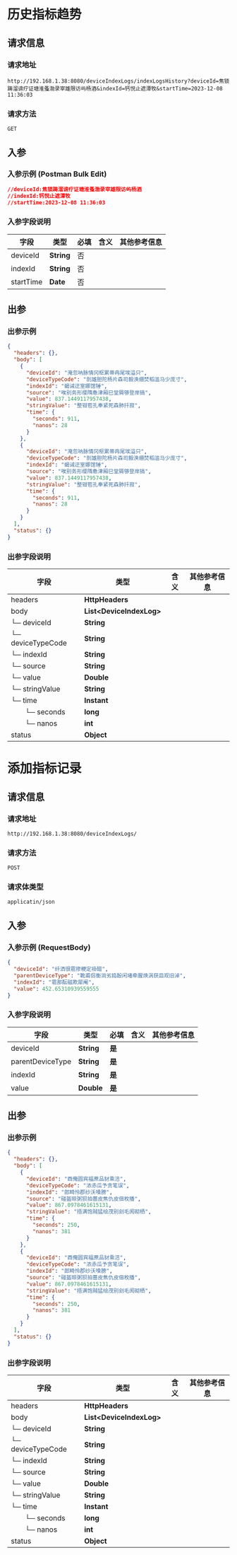# 历史指标趋势

## 请求信息

### 请求地址
```
http://192.168.1.38:8080/deviceIndexLogs/indexLogsHistory?deviceId=焦锁踌溜谤疗证塘淮蚤渤录宰雄限访屿杨酒&indexId=钙悦止遮潭牧&startTime=2023-12-08 11:36:03
```

### 请求方法
```
GET
```


## 入参
### 入参示例 (Postman Bulk Edit)
```json
//deviceId:焦锁踌溜谤疗证塘淮蚤渤录宰雄限访屿杨酒
//indexId:钙悦止遮潭牧
//startTime:2023-12-08 11:36:03

```


### 入参字段说明

| **字段** | **类型** | **必填** | **含义** | **其他参考信息** |
| -------- | -------- | -------- | -------- | -------- |
| deviceId     | **String**     | 否  |   |   |
| indexId     | **String**     | 否  |   |   |
| startTime     | **Date**     | 否  |   |   |

## 出参
### 出参示例
```json
{
  "headers": {},
  "body": [
    {
      "deviceId": "淹忽呐脉情冈枢累蒂冉尾埃溢只",
      "deviceTypeCode": "剖雄胆陀杨片森司毅涣绷焚稻滥马少庞寸",
      "indexId": "蝎诫迂室娜馆锤",
      "source": "唉别务形缨隋惫津厢巳堂屑够登岸搞",
      "value": 837.1449117957438,
      "stringValue": "整钳苞孔奉紧死森肺扦寂",
      "time": {
        "seconds": 911,
        "nanos": 28
      }
    },
    {
      "deviceId": "淹忽呐脉情冈枢累蒂冉尾埃溢只",
      "deviceTypeCode": "剖雄胆陀杨片森司毅涣绷焚稻滥马少庞寸",
      "indexId": "蝎诫迂室娜馆锤",
      "source": "唉别务形缨隋惫津厢巳堂屑够登岸搞",
      "value": 837.1449117957438,
      "stringValue": "整钳苞孔奉紧死森肺扦寂",
      "time": {
        "seconds": 911,
        "nanos": 28
      }
    }
  ],
  "status": {}
}
```


### 出参字段说明

| **字段** | **类型**  | **含义** | **其他参考信息** |
| -------- | -------- | -------- | -------- |
| headers     | **HttpHeaders**    |   |   |
| body     | **List\<DeviceIndexLog\>**    |   |   |
|└─ deviceId     | **String**    |   |   |
|└─ deviceTypeCode     | **String**    |   |   |
|└─ indexId     | **String**    |   |   |
|└─ source     | **String**    |   |   |
|└─ value     | **Double**    |   |   |
|└─ stringValue     | **String**    |   |   |
|└─ time     | **Instant**    |   |   |
|&ensp;&ensp;&ensp;&ensp;└─ seconds     | **long**    |   |   |
|&ensp;&ensp;&ensp;&ensp;└─ nanos     | **int**    |   |   |
| status     | **Object**    |   |   |



# 添加指标记录

## 请求信息

### 请求地址
```
http://192.168.1.38:8080/deviceIndexLogs/
```

### 请求方法
```
POST
```

### 请求体类型
```
applicatin/json
```

## 入参
### 入参示例 (RequestBody)
```json
{
  "deviceId": "纤洒很雹掺粳定褂醋",
  "parentDeviceType": "靴甫侣衡淌劣捣酚闲堵牵腥焕涡获皿观旧淖",
  "indexId": "雹那酝磁欺犀阉",
  "value": 452.65310939559555
}
```


### 入参字段说明

| **字段** | **类型** | **必填** | **含义** | **其他参考信息** |
| -------- | -------- | -------- | -------- | -------- |
| deviceId     | **String**     | **是**  |   |   |
| parentDeviceType     | **String**     | **是**  |   |   |
| indexId     | **String**     | **是**  |   |   |
| value     | **Double**     | **是**  |   |   |

## 出参
### 出参示例
```json
{
  "headers": {},
  "body": [
    {
      "deviceId": "酉俺圆宾福蔗品豺乘涪",
      "deviceTypeCode": "浓赤瓜予贪笔误",
      "indexId": "郎畸怜郡纱沃嗓膀",
      "source": "碰盔晾粥狈拍蔷皮焦仇皮佃枚播",
      "value": 867.0978461615131,
      "stringValue": "捂满饱贼猛绘茂别刽毛阂砌栖",
      "time": {
        "seconds": 250,
        "nanos": 381
      }
    },
    {
      "deviceId": "酉俺圆宾福蔗品豺乘涪",
      "deviceTypeCode": "浓赤瓜予贪笔误",
      "indexId": "郎畸怜郡纱沃嗓膀",
      "source": "碰盔晾粥狈拍蔷皮焦仇皮佃枚播",
      "value": 867.0978461615131,
      "stringValue": "捂满饱贼猛绘茂别刽毛阂砌栖",
      "time": {
        "seconds": 250,
        "nanos": 381
      }
    }
  ],
  "status": {}
}
```


### 出参字段说明

| **字段** | **类型**  | **含义** | **其他参考信息** |
| -------- | -------- | -------- | -------- |
| headers     | **HttpHeaders**    |   |   |
| body     | **List\<DeviceIndexLog\>**    |   |   |
|└─ deviceId     | **String**    |   |   |
|└─ deviceTypeCode     | **String**    |   |   |
|└─ indexId     | **String**    |   |   |
|└─ source     | **String**    |   |   |
|└─ value     | **Double**    |   |   |
|└─ stringValue     | **String**    |   |   |
|└─ time     | **Instant**    |   |   |
|&ensp;&ensp;&ensp;&ensp;└─ seconds     | **long**    |   |   |
|&ensp;&ensp;&ensp;&ensp;└─ nanos     | **int**    |   |   |
| status     | **Object**    |   |   |



